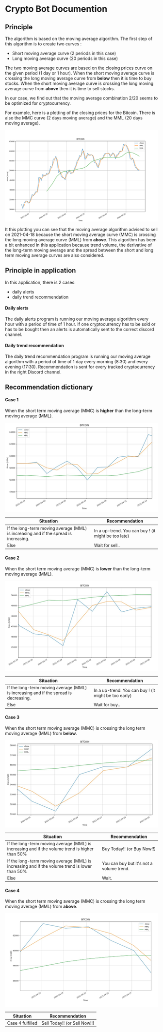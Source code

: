 # Crypto Bot Documention  
## Principle
The algorithm is based on the moving average algorithm.
The first step of this algorithm is to create two curves :
* Short moving average curve (2 periods in this case)
* Long moving average curve (20 periods in this case)

The two moving average curves are based on the closing prices curve
on the given period (1 day or 1 hour).
When the short moving average curve is crossing 
the long moving average curve from __below__ then it is time to buy stocks.
When the short moving average curve is crossing 
the long moving average curve from __above__ then it is time to sell stocks.

In our case, we find out that the moving average combination 2/20 seems to
be optimized for cryptocurrency.

For example, here is a plotting of the closing prices for the Bitcoin. 
There is also the MMC curve (2 days moving average) and the MML (20 days moving average).

![Bitcoin](/pictures/Bitcoin.png)

It this plotting you can see that the moving average algorithm advised to 
sell on 2021-04-18 because the short moving average curve (MMC) is crossing 
the long moving average curve (MML) from __above__.
This algorithm has been a bit enhanced in this
application because trend volume, the derivative
of the long-term moving average and the spread 
between the short and long term moving average curves 
are also considered.

## Principle in application
In this application, there is 2 cases:
* daily alerts
* daily trend recommendation

#### Daily alerts
The daily alerts program is running our moving average algorithm 
every hour with a period of time of 1 hour.
If one cryptocurrency has to be sold or has to be bought then an
alerts is automatically sent to the correct discord channel.

#### Daily trend recommendation
The daily trend recommendation program is running our moving average 
algorithm with a period of time of 1 day every morning (8:30) and every evening (17:30).
Recommendation is sent for every tracked cryptocurrency in the right
Discord channel.

## Recommendation dictionary
#### Case 1
When the short term moving average (MMC) is __higher__ than
the long-term moving average (MML).

![Case 1](/pictures/Case1.png)

Situation | Recommendation
------------ | -------------
If the long-term moving average (MML) is increasing and if the spread is increasing. | In a up-trend. You can buy ! (it might be too late)
Else | Wait for sell..

#### Case 2
When the short term moving average (MMC) is __lower__ than
the long-term moving average (MML).

![Case 2](/pictures/Case2.png)

Situation | Recommendation
------------ | -------------
If the long-term moving average (MML) is increasing and if the spread is decreasing.  | In a up-trend. You can buy ! (it might be too early)
Else | Wait for buy..

#### Case 3
When the short term moving average (MMC) is crossing
the long term moving average (MML) from __below__.

![Case 3](/pictures/Case4.png)

Situation | Recommendation
------------ | -------------
If the long-term moving average (MML) is increasing and if the volume trend is higher than 50% | Buy Today!! (or Buy Now!!)
If the long-term moving average (MML) is increasing and if the volume trend is lower than 50% | You can buy but it's not a volume trend.
Else | Wait.

#### Case 4
When the short term moving average (MMC) is crossing
the long term moving average (MML) from __above__.

![Case 4](/pictures/Case3.png)

Situation | Recommendation
------------ | -------------
Case 4 fulfilled | Sell Today!! (or Sell Now!!)









